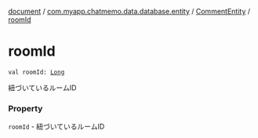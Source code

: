 [document](../../index.md) / [com.myapp.chatmemo.data.database.entity](../index.md) / [CommentEntity](index.md) / [roomId](./room-id.md)

# roomId

`val roomId: `[`Long`](https://kotlinlang.org/api/latest/jvm/stdlib/kotlin/-long/index.html)

紐づいているルームID

### Property

`roomId` - 紐づいているルームID